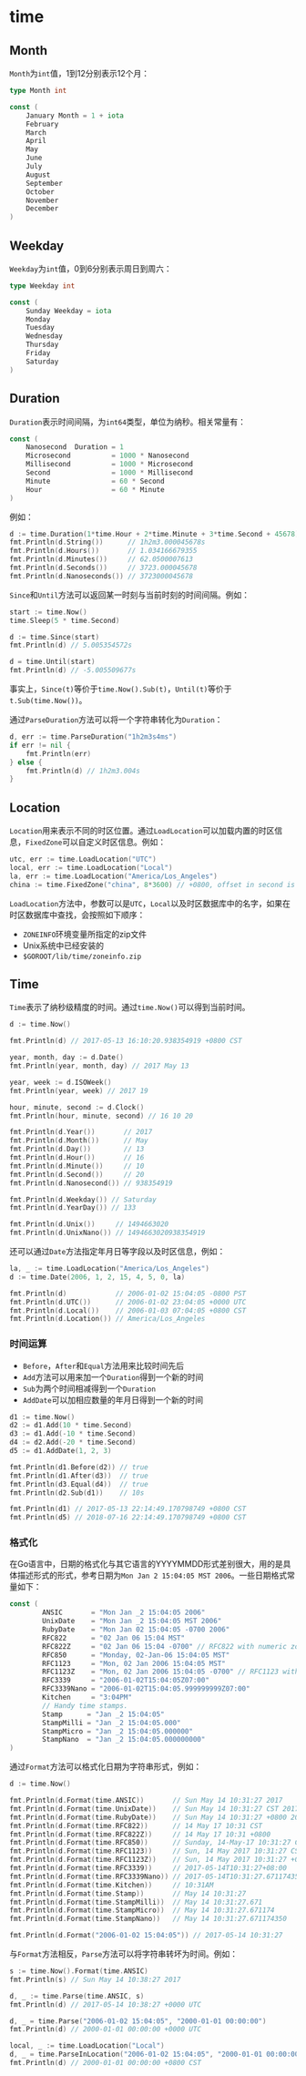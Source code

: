 # time

## Month

`Month`为`int`值，1到12分别表示12个月：

```go
type Month int

const (
    January Month = 1 + iota
    February
    March
    April
    May
    June
    July
    August
    September
    October
    November
    December
)
```

## Weekday

`Weekday`为`int`值，0到6分别表示周日到周六：

```go
type Weekday int

const (
    Sunday Weekday = iota
    Monday
    Tuesday
    Wednesday
    Thursday
    Friday
    Saturday
)
```

## Duration

`Duration`表示时间间隔，为`int64`类型，单位为纳秒。相关常量有：

```go
const (
    Nanosecond  Duration = 1
    Microsecond          = 1000 * Nanosecond
    Millisecond          = 1000 * Microsecond
    Second               = 1000 * Millisecond
    Minute               = 60 * Second
    Hour                 = 60 * Minute
)
```

例如：

```go
d := time.Duration(1*time.Hour + 2*time.Minute + 3*time.Second + 45678)
fmt.Println(d.String())      // 1h2m3.000045678s
fmt.Println(d.Hours())       // 1.034166679355
fmt.Println(d.Minutes())     // 62.0500007613
fmt.Println(d.Seconds())     // 3723.000045678
fmt.Println(d.Nanoseconds()) // 3723000045678
```

`Since`和`Until`方法可以返回某一时刻与当前时刻的时间间隔。例如：

```go
start := time.Now()
time.Sleep(5 * time.Second)

d := time.Since(start)
fmt.Println(d) // 5.005354572s

d = time.Until(start)
fmt.Println(d) // -5.005509677s
```

事实上，`Since(t)`等价于`time.Now().Sub(t)`，`Until(t)`等价于`t.Sub(time.Now())`。

通过`ParseDuration`方法可以将一个字符串转化为`Duration`：

```go
d, err := time.ParseDuration("1h2m3s4ms")
if err != nil {
    fmt.Println(err)
} else {
    fmt.Println(d) // 1h2m3.004s
}
```

## Location

`Location`用来表示不同的时区位置。通过`LoadLocation`可以加载内置的时区信息，`FixedZone`可以自定义时区信息。例如：

```go
utc, err := time.LoadLocation("UTC")
local, err := time.LoadLocation("Local")
la, err := time.LoadLocation("America/Los_Angeles")
china := time.FixedZone("china", 8*3600) // +0800, offset in second is 8*3600
```

`LoadLocation`方法中，参数可以是`UTC`，`Local`以及时区数据库中的名字，如果在时区数据库中查找，会按照如下顺序：

- `ZONEINFO`环境变量所指定的zip文件
- Unix系统中已经安装的
- `$GOROOT/lib/time/zoneinfo.zip`

## Time

`Time`表示了纳秒级精度的时间。通过`time.Now()`可以得到当前时间。

```go
d := time.Now()

fmt.Println(d) // 2017-05-13 16:10:20.938354919 +0800 CST

year, month, day := d.Date()
fmt.Println(year, month, day) // 2017 May 13

year, week := d.ISOWeek()
fmt.Println(year, week) // 2017 19

hour, minute, second := d.Clock()
fmt.Println(hour, minute, second) // 16 10 20

fmt.Println(d.Year())       // 2017
fmt.Println(d.Month())      // May
fmt.Println(d.Day())        // 13
fmt.Println(d.Hour())       // 16
fmt.Println(d.Minute())     // 10
fmt.Println(d.Second())     // 20
fmt.Println(d.Nanosecond()) // 938354919

fmt.Println(d.Weekday()) // Saturday
fmt.Println(d.YearDay()) // 133

fmt.Println(d.Unix())     // 1494663020
fmt.Println(d.UnixNano()) // 1494663020938354919
```

还可以通过`Date`方法指定年月日等字段以及时区信息，例如：

```go
la, _ := time.LoadLocation("America/Los_Angeles")
d := time.Date(2006, 1, 2, 15, 4, 5, 0, la)

fmt.Println(d)            // 2006-01-02 15:04:05 -0800 PST
fmt.Println(d.UTC())      // 2006-01-02 23:04:05 +0000 UTC
fmt.Println(d.Local())    // 2006-01-03 07:04:05 +0800 CST
fmt.Println(d.Location()) // America/Los_Angeles
```

### 时间运算

- `Before`，`After`和`Equal`方法用来比较时间先后
- `Add`方法可以用来加一个`Duration`得到一个新的时间
- `Sub`为两个时间相减得到一个`Duration`
- `AddDate`可以加相应数量的年月日得到一个新的时间

```go
d1 := time.Now()
d2 := d1.Add(10 * time.Second)
d3 := d1.Add(-10 * time.Second)
d4 := d2.Add(-20 * time.Second)
d5 := d1.AddDate(1, 2, 3)

fmt.Println(d1.Before(d2)) // true
fmt.Println(d1.After(d3))  // true
fmt.Println(d3.Equal(d4))  // true
fmt.Println(d2.Sub(d1))    // 10s

fmt.Println(d1) // 2017-05-13 22:14:49.170798749 +0800 CST
fmt.Println(d5) // 2018-07-16 22:14:49.170798749 +0800 CST
```

### 格式化

在Go语言中，日期的格式化与其它语言的YYYYMMDD形式差别很大，用的是具体描述形式的形式，参考日期为`Mon Jan 2 15:04:05 MST 2006`。一些日期格式常量如下：

```go
const (
        ANSIC       = "Mon Jan _2 15:04:05 2006"
        UnixDate    = "Mon Jan _2 15:04:05 MST 2006"
        RubyDate    = "Mon Jan 02 15:04:05 -0700 2006"
        RFC822      = "02 Jan 06 15:04 MST"
        RFC822Z     = "02 Jan 06 15:04 -0700" // RFC822 with numeric zone
        RFC850      = "Monday, 02-Jan-06 15:04:05 MST"
        RFC1123     = "Mon, 02 Jan 2006 15:04:05 MST"
        RFC1123Z    = "Mon, 02 Jan 2006 15:04:05 -0700" // RFC1123 with numeric zone
        RFC3339     = "2006-01-02T15:04:05Z07:00"
        RFC3339Nano = "2006-01-02T15:04:05.999999999Z07:00"
        Kitchen     = "3:04PM"
        // Handy time stamps.
        Stamp      = "Jan _2 15:04:05"
        StampMilli = "Jan _2 15:04:05.000"
        StampMicro = "Jan _2 15:04:05.000000"
        StampNano  = "Jan _2 15:04:05.000000000"
)
```

通过`Format`方法可以格式化日期为字符串形式，例如：

```go
d := time.Now()

fmt.Println(d.Format(time.ANSIC))       // Sun May 14 10:31:27 2017
fmt.Println(d.Format(time.UnixDate))    // Sun May 14 10:31:27 CST 2017
fmt.Println(d.Format(time.RubyDate))    // Sun May 14 10:31:27 +0800 2017
fmt.Println(d.Format(time.RFC822))      // 14 May 17 10:31 CST
fmt.Println(d.Format(time.RFC822Z))     // 14 May 17 10:31 +0800
fmt.Println(d.Format(time.RFC850))      // Sunday, 14-May-17 10:31:27 CST
fmt.Println(d.Format(time.RFC1123))     // Sun, 14 May 2017 10:31:27 CST
fmt.Println(d.Format(time.RFC1123Z))    // Sun, 14 May 2017 10:31:27 +0800
fmt.Println(d.Format(time.RFC3339))     // 2017-05-14T10:31:27+08:00
fmt.Println(d.Format(time.RFC3339Nano)) // 2017-05-14T10:31:27.67117435+08:00
fmt.Println(d.Format(time.Kitchen))     // 10:31AM
fmt.Println(d.Format(time.Stamp))       // May 14 10:31:27
fmt.Println(d.Format(time.StampMilli))  // May 14 10:31:27.671
fmt.Println(d.Format(time.StampMicro))  // May 14 10:31:27.671174
fmt.Println(d.Format(time.StampNano))   // May 14 10:31:27.671174350

fmt.Println(d.Format("2006-01-02 15:04:05")) // 2017-05-14 10:31:27
```

与`Format`方法相反，`Parse`方法可以将字符串转坏为时间。例如：

```go
s := time.Now().Format(time.ANSIC)
fmt.Println(s) // Sun May 14 10:38:27 2017

d, _ := time.Parse(time.ANSIC, s)
fmt.Println(d) // 2017-05-14 10:38:27 +0000 UTC

d, _ = time.Parse("2006-01-02 15:04:05", "2000-01-01 00:00:00")
fmt.Println(d) // 2000-01-01 00:00:00 +0000 UTC

local, _ := time.LoadLocation("Local")
d, _ = time.ParseInLocation("2006-01-02 15:04:05", "2000-01-01 00:00:00", local)
fmt.Println(d) // 2000-01-01 00:00:00 +0800 CST
```


